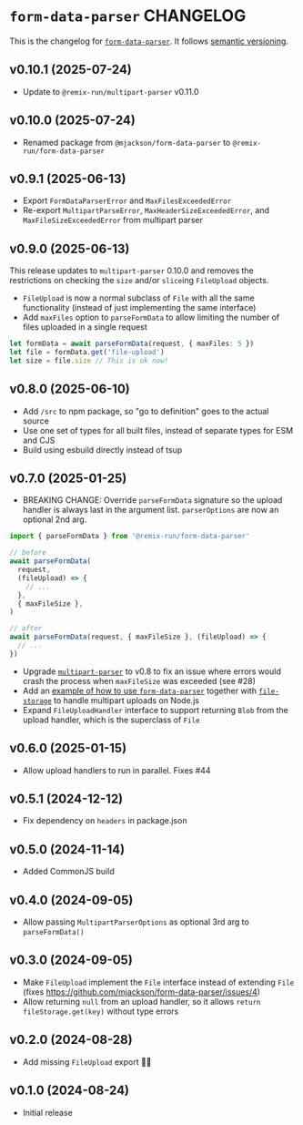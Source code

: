 # `form-data-parser` CHANGELOG

This is the changelog for [`form-data-parser`](https://github.com/remix-run/remix/tree/v3/packages/form-data-parser). It follows [semantic versioning](https://semver.org/).

## v0.10.1 (2025-07-24)

- Update to `@remix-run/multipart-parser` v0.11.0

## v0.10.0 (2025-07-24)

- Renamed package from `@mjackson/form-data-parser` to `@remix-run/form-data-parser`

## v0.9.1 (2025-06-13)

- Export `FormDataParserError` and `MaxFilesExceededError`
- Re-export `MultipartParseError`, `MaxHeaderSizeExceededError`, and `MaxFileSizeExceededError` from multipart parser

## v0.9.0 (2025-06-13)

This release updates to `multipart-parser` 0.10.0 and removes the restrictions on checking the `size` and/or `slice`ing `FileUpload` objects.

- `FileUpload` is now a normal subclass of `File` with all the same functionality (instead of just implementing the same interface)
- Add `maxFiles` option to `parseFormData` to allow limiting the number of files uploaded in a single request

```ts
let formData = await parseFormData(request, { maxFiles: 5 })
let file = formData.get('file-upload')
let size = file.size // This is ok now!
```

## v0.8.0 (2025-06-10)

- Add `/src` to npm package, so "go to definition" goes to the actual source
- Use one set of types for all built files, instead of separate types for ESM and CJS
- Build using esbuild directly instead of tsup

## v0.7.0 (2025-01-25)

- BREAKING CHANGE: Override `parseFormData` signature so the upload handler is always last in the argument list. `parserOptions` are now an optional 2nd arg.

```ts
import { parseFormData } from '@remix-run/form-data-parser'

// before
await parseFormData(
  request,
  (fileUpload) => {
    // ...
  },
  { maxFileSize },
)

// after
await parseFormData(request, { maxFileSize }, (fileUpload) => {
  // ...
})
```

- Upgrade [`multipart-parser`](https://github.com/remix-run/remix/tree/v3/packages/multipart-parser) to v0.8 to fix an issue where errors would crash the process when `maxFileSize` was exceeded (see #28)
- Add an [example of how to use `form-data-parser`](https://github.com/remix-run/remix/tree/v3/packages/form-data-parser/examples/node) together with [`file-storage`](https://github.com/remix-run/remix/tree/v3/packages/file-storage) to handle multipart uploads on Node.js
- Expand `FileUploadHandler` interface to support returning `Blob` from the upload handler, which is the superclass of `File`

## v0.6.0 (2025-01-15)

- Allow upload handlers to run in parallel. Fixes #44

## v0.5.1 (2024-12-12)

- Fix dependency on `headers` in package.json

## v0.5.0 (2024-11-14)

- Added CommonJS build

## v0.4.0 (2024-09-05)

- Allow passing `MultipartParserOptions` as optional 3rd arg to `parseFormData()`

## v0.3.0 (2024-09-05)

- Make `FileUpload` implement the `File` interface instead of extending `File` (fixes https://github.com/mjackson/form-data-parser/issues/4)
- Allow returning `null` from an upload handler, so it allows `return fileStorage.get(key)` without type errors

## v0.2.0 (2024-08-28)

- Add missing `FileUpload` export 🤦‍♂️

## v0.1.0 (2024-08-24)

- Initial release
